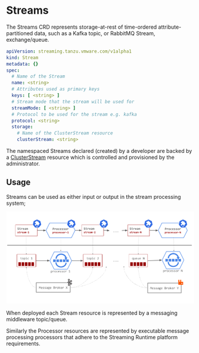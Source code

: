 # Streams

The Streams CRD represents storage-at-rest of time-ordered attribute-partitioned data, such as a Kafka topic, or RabbitMQ Stream, exchange/queue.

```yaml
apiVersion: streaming.tanzu.vmware.com/v1alpha1
kind: Stream
metadata: {}
spec:
  # Name of the Stream
  name: <string>
  # Attributes used as primary keys
  keys: [ <string> ]
  # Stream mode that the stream will be used for
  streamMode: [ <string> ]
  # Protocol to be used for the stream e.g. kafka
  protocol: <string>
  storage:
    # Name of the ClusterStream resource
    clusterStream: <string>
```

The namespaced Streams declared (created) by a developer are backed by a [ClusterStream](../cluster-streams/overview.md) resource which is controlled and provisioned by the administrator.

## Usage

Streams can be used as either input or output in the stream processing system;

![Stream Processors](./stream-processor-arch.png)

When deployed each Stream resource is represented by a messaging middleware topic/queue.

Similarly the Processor resources are represented by executable message processing processors that adhere to the Streaming Runtime platform requirements.
